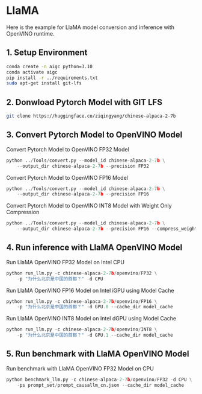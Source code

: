 # LlaMA
Here is the example for LlaMA model conversion and inference with OpenVINO runtime.

## 1. Setup Environment
```bash
conda create -n aigc python=3.10
conda activate aigc
pip install -r ../requirements.txt
sudo apt-get install git-lfs
```
## 2. Donwload Pytorch Model with GIT LFS
```bash
git clone https://huggingface.co/ziqingyang/chinese-alpaca-2-7b
```

## 3. Convert Pytorch Model to OpenVINO Model
Convert Pytorch Model to OpenVINO FP32 Model
```python
python ../Tools/convert.py --model_id chinese-alpaca-2-7b \
    --output_dir chinese-alpaca-2-7b --precision FP32
```
Convert Pytorch Model to OpenVINO FP16 Model
```python
python ../Tools/convert.py --model_id chinese-alpaca-2-7b \
    --output_dir chinese-alpaca-2-7b --precision FP16
```
Convert Pytorch Model to OpenVINO INT8 Model with Weight Only Compression
```python
python ../Tools/convert.py --model_id chinese-alpaca-2-7b \
    --output_dir chinese-alpaca-2-7b --precision FP16 --compress_weights
```

## 4. Run inference with LlaMA OpenVINO Model
Run LlaMA OpenVINO FP32 Model on Intel CPU
```python
python run_llm.py -c chinese-alpaca-2-7b/openvino/FP32 \
    -p "为什么北京是中国的首都？" -d CPU
```
Run LlaMA OpenVINO FP16 Model on Intel iGPU using Model Cache
```python
python run_llm.py -c chinese-alpaca-2-7b/openvino/FP16 \
    -p "为什么北京是中国的首都？" -d GPU.0 --cache_dir model_cache
```
Run LlaMA OpenVINO INT8 Model on Intel dGPU using Model Cache
```python
python run_llm.py -c chinese-alpaca-2-7b/openvino/INT8 \
    -p "为什么北京是中国的首都？" -d GPU.1 --cache_dir model_cache
```

## 5. Run benchmark with LlaMA OpenVINO Model
Run benchmark with LlaMA OpenVINO FP32 Model on CPU
```python
python benchmark_llm.py -c chinese-alpaca-2-7b/openvino/FP32 -d CPU \
    -ps prompt_set/prompt_causallm_cn.json --cache_dir model_cache
```
